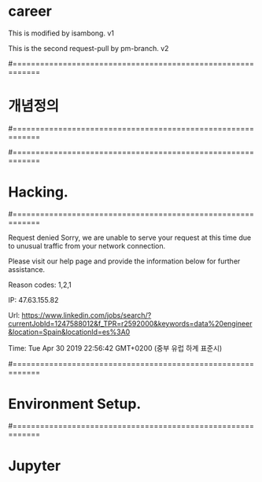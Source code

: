 # career

This is modified by isambong.
v1

This is the second request-pull by pm-branch.
v2

#============================================================
# 개념정의
#============================================================



#============================================================
# Hacking.
#============================================================

Request denied
Sorry, we are unable to serve your request at this time due to unusual traffic from your network connection.

Please visit our help page and provide the information below for further assistance.


Reason codes:
1,2,1

IP:
47.63.155.82

Url:
https://www.linkedin.com/jobs/search/?currentJobId=1247588012&f_TPR=r2592000&keywords=data%20engineer&location=Spain&locationId=es%3A0

Time:
Tue Apr 30 2019 22:56:42 GMT+0200 (중부 유럽 하계 표준시)



#============================================================
# Environment Setup.
#============================================================

# Jupyter
